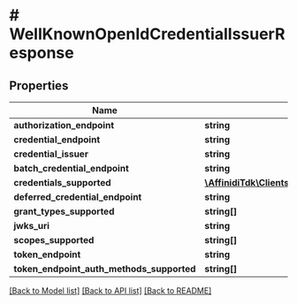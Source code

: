 # # WellKnownOpenIdCredentialIssuerResponse

## Properties

Name | Type | Description | Notes
------------ | ------------- | ------------- | -------------
**authorization_endpoint** | **string** |  | [optional]
**credential_endpoint** | **string** |  | [optional]
**credential_issuer** | **string** |  | [optional]
**batch_credential_endpoint** | **string** |  | [optional]
**credentials_supported** | [**\AffinidiTdk\Clients\CredentialIssuanceClient\Model\WellKnownOpenIdCredentialIssuerResponseCredentialsSupportedInner[]**](WellKnownOpenIdCredentialIssuerResponseCredentialsSupportedInner.md) |  | [optional]
**deferred_credential_endpoint** | **string** |  | [optional]
**grant_types_supported** | **string[]** |  | [optional]
**jwks_uri** | **string** |  | [optional]
**scopes_supported** | **string[]** |  | [optional]
**token_endpoint** | **string** |  | [optional]
**token_endpoint_auth_methods_supported** | **string[]** |  | [optional]

[[Back to Model list]](../../README.md#models) [[Back to API list]](../../README.md#endpoints) [[Back to README]](../../README.md)
